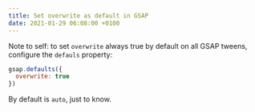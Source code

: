 ```yaml
---
title: Set overwrite as default in GSAP
date: 2021-01-29 06:08:00 +0100
---
```




Note to self: to set `overwrite` always true by default on all GSAP tweens, configure the `defauls` property:

```js
gsap.defaults({
  overwrite: true
})
```

By default is `auto`, just to know.